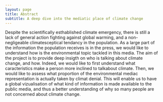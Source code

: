 ```yaml
---
layout: page
title: Abstract
subtitle: A deep dive into the mediatic place of climate change
---
```


Despite the scientifically esthablished climate emergency, there is still a lack of general action fighting against global warming, and a non-negligeable 
climatesceptical tendancy in the population. As a large part of the information the population receives is in the press, we would like to understand how is the 
environmental topic tackled in this media. The aim of the project is to provide deep insigth on who is talking about climate change, and how. Indeed, we would like 
to first understand what caracteristics make a person more inclined to talkabout climate. Then, we would like to assess what proportion of the environmental mediac 
representation is actually taken by climat denial. This will enable us to have a global vizualisation of what kind of information is made available to the public media, 
and thus a better understanding of why so many people are not concerned about climate change.
